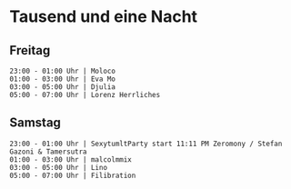 # Tausend und eine Nacht

## Freitag

```
23:00 - 01:00 Uhr | Moloco
01:00 - 03:00 Uhr | Eva Mo
03:00 - 05:00 Uhr | Djulia
05:00 - 07:00 Uhr | Lorenz Herrliches
```

## Samstag

```
23:00 - 01:00 Uhr | SexytumltParty start 11:11 PM Zeromony / Stefan Gazoni & Tamersutra
01:00 - 03:00 Uhr | malcolmmix
03:00 - 05:00 Uhr | Lino
05:00 - 07:00 Uhr | Filibration
```
